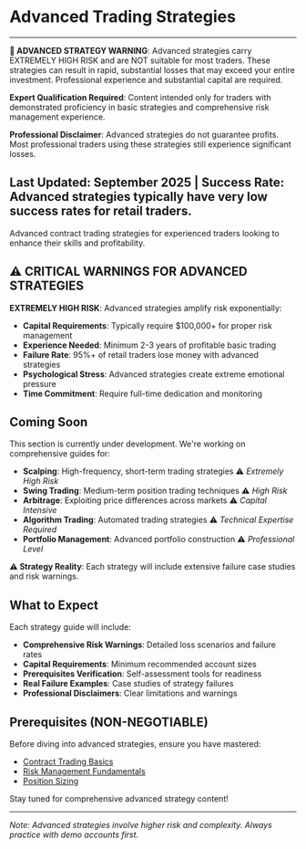 # Advanced Trading Strategies

---
**🚨 ADVANCED STRATEGY WARNING**: Advanced strategies carry EXTREMELY HIGH RISK and are NOT suitable for most traders. These strategies can result in rapid, substantial losses that may exceed your entire investment. Professional experience and substantial capital are required.

**Expert Qualification Required**: Content intended only for traders with demonstrated proficiency in basic strategies and comprehensive risk management experience.

**Professional Disclaimer**: Advanced strategies do not guarantee profits. Most professional traders using these strategies still experience significant losses.

**Last Updated**: September 2025 | **Success Rate**: Advanced strategies typically have very low success rates for retail traders.
---

Advanced contract trading strategies for experienced traders looking to enhance their skills and profitability.

## ⚠️ CRITICAL WARNINGS FOR ADVANCED STRATEGIES

**EXTREMELY HIGH RISK**: Advanced strategies amplify risk exponentially:
- **Capital Requirements**: Typically require $100,000+ for proper risk management
- **Experience Needed**: Minimum 2-3 years of profitable basic trading
- **Failure Rate**: 95%+ of retail traders lose money with advanced strategies
- **Psychological Stress**: Advanced strategies create extreme emotional pressure
- **Time Commitment**: Require full-time dedication and monitoring

## Coming Soon

This section is currently under development. We're working on comprehensive guides for:

- **Scalping**: High-frequency, short-term trading strategies ⚠️ *Extremely High Risk*
- **Swing Trading**: Medium-term position trading techniques ⚠️ *High Risk*
- **Arbitrage**: Exploiting price differences across markets ⚠️ *Capital Intensive*
- **Algorithm Trading**: Automated trading strategies ⚠️ *Technical Expertise Required*
- **Portfolio Management**: Advanced portfolio construction ⚠️ *Professional Level*

**⚠️ Strategy Reality**: Each strategy will include extensive failure case studies and risk warnings.

## What to Expect

Each strategy guide will include:
- **Comprehensive Risk Warnings**: Detailed loss scenarios and failure rates
- **Capital Requirements**: Minimum recommended account sizes
- **Prerequisites Verification**: Self-assessment tools for readiness
- **Real Failure Examples**: Case studies of strategy failures
- **Professional Disclaimers**: Clear limitations and warnings

## Prerequisites (NON-NEGOTIABLE)

Before diving into advanced strategies, ensure you have mastered:
- [Contract Trading Basics](/basics/what-is-contract-trading)
- [Risk Management Fundamentals](/risk-management/basics)
- [Position Sizing](/risk-management/position-sizing)

Stay tuned for comprehensive advanced strategy content!

---

*Note: Advanced strategies involve higher risk and complexity. Always practice with demo accounts first.*
